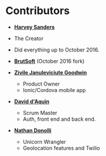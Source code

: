 **Contributors**
========================

* **[Harvey Sanders](https://github.com/harveysanders)**
 * The Creator
 * Did everything up to October 2016.


* **[BrutSoft](https://github.com/BrutSoft)** (October 2016 fork)
 * **[Zivile Januleviciute Goodwin](https://github.com/zivile777)**
   * Product Owner
   * Ionic/Cordova mobile app
 * **[David d'Aquin](https://github.com/djdaquin)**
   * Scrum Master
   * Auth, front end and back end.
 * **[Nathan Donolli](https://github.com/ndonolli)**
   * Unicorn Wrangler
   * Geolocation features and Twilio
